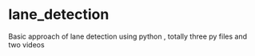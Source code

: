# lane_detection
Basic approach of lane detection using python , totally three py files and two videos
